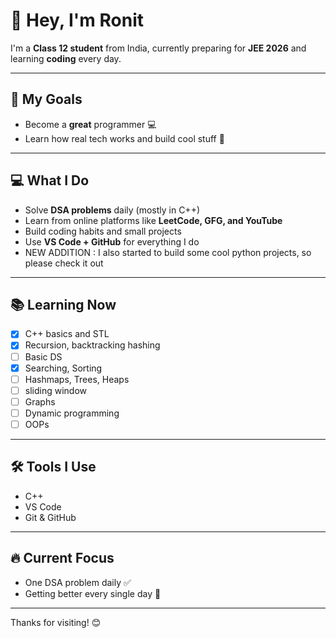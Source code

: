 # 👋 Hey, I'm Ronit

I'm a **Class 12 student** from India, currently preparing for **JEE 2026** and learning **coding** every day.

---

## 🌟 My Goals

- Become a **great** programmer 💻
- Learn how real tech works and build cool stuff 🚀

---

## 💻 What I Do

- Solve **DSA problems** daily (mostly in C++)
- Learn from online platforms like **LeetCode, GFG, and YouTube**
- Build coding habits and small projects
- Use **VS Code + GitHub** for everything I do
- NEW ADDITION : I also started to build some cool python projects, so please check it out

---

## 📚 Learning Now

- [x] C++ basics and STL
- [x] Recursion, backtracking hashing
- [ ] Basic DS
- [x] Searching, Sorting
- [ ] Hashmaps, Trees, Heaps
- [ ] sliding window
- [ ] Graphs
- [ ] Dynamic programming
- [ ] OOPs
  
---

## 🛠 Tools I Use

- C++
- VS Code
- Git & GitHub

---

## 🔥 Current Focus

- One DSA problem daily ✅
- Getting better every single day 🌱

---

Thanks for visiting! 😊

